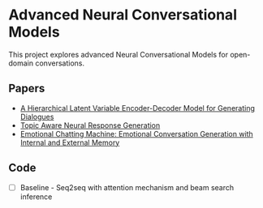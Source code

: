 # Advanced Neural Conversational Models

This project explores advanced Neural Conversational Models for open-domain conversations. 

## Papers

- [A Hierarchical Latent Variable Encoder-Decoder Model for Generating Dialogues](https://arxiv.org/abs/1605.06069)
- [Topic Aware Neural Response Generation](https://arxiv.org/abs/1606.08340)
- [Emotional Chatting Machine: Emotional Conversation Generation with Internal and External Memory](https://arxiv.org/abs/1704.01074)

## Code

- [ ] Baseline - Seq2seq with attention mechanism and beam search inference
